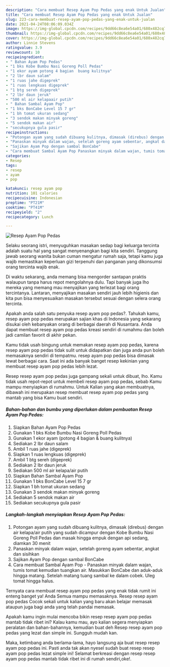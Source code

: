 ```yaml
---
description: "Cara membuat Resep Ayam Pop Pedas yang enak Untuk Jualan"
title: "Cara membuat Resep Ayam Pop Pedas yang enak Untuk Jualan"
slug: 223-cara-membuat-resep-ayam-pop-pedas-yang-enak-untuk-jualan
date: 2021-04-24T08:06:09.034Z
image: https://img-global.cpcdn.com/recipes/9dd66c8ea6e54a01/680x482cq70/resep-ayam-pop-pedas-foto-resep-utama.jpg
thumbnail: https://img-global.cpcdn.com/recipes/9dd66c8ea6e54a01/680x482cq70/resep-ayam-pop-pedas-foto-resep-utama.jpg
cover: https://img-global.cpcdn.com/recipes/9dd66c8ea6e54a01/680x482cq70/resep-ayam-pop-pedas-foto-resep-utama.jpg
author: Linnie Stevens
ratingvalue: 3.9
reviewcount: 10
recipeingredient:
- " Bahan Ayam Pop Pedas"
- "1 bks Kobe Bumbu Nasi Goreng Poll Pedas"
- "1 ekor ayam potong 4 bagian  buang kulitnya"
- "2 lbr daun salam"
- "1 ruas jahe digeprek"
- "1 ruas lengkuas digeprek"
- "1 btg sereh digeprek"
- "2 lbr daun jeruk"
- "500 ml air kelapaair putih"
- " Bahan Sambal Ayam Pop"
- "1 bks BonCabe Level 15 7 gr"
- "1 bh tomat ukuran sedang"
- "3 sendok makan minyak goreng"
- "5 sendok makan air"
- "secukupnya gula pasir"
recipeinstructions:
- "Potongan ayam yang sudah dibuang kulitnya, dimasak (direbus) dengan air kelapa/air putih yang sudah dicampur dengan Kobe Bumbu Nasi Goreng Poll Pedas dan masak hingga empuk dengan api sedang, diamkan 30 menit"
- "Panaskan minyak dalam wajan, setelah goreng ayam sebentar, angkat dan sisihkan"
- "Sajikan Ayam Pop dengan sambal BonCabe"
- "Cara membuat Sambal Ayam Pop Panaskan minyak dalam wajan, tumis tomat kemudian tuangkan air. Masukkan BonCabe dan aduk-aduk hingga matang. Setelah matang tuang sambal ke dalam cobek. Uleg tomat hingga halus."
categories:
- Resep
tags:
- resep
- ayam
- pop

katakunci: resep ayam pop 
nutrition: 101 calories
recipecuisine: Indonesian
preptime: "PT21M"
cooktime: "PT41M"
recipeyield: "2"
recipecategory: Lunch

---
```



![Resep Ayam Pop Pedas](https://img-global.cpcdn.com/recipes/9dd66c8ea6e54a01/680x482cq70/resep-ayam-pop-pedas-foto-resep-utama.jpg)

Selaku seorang istri, menyuguhkan masakan sedap bagi keluarga tercinta adalah suatu hal yang sangat menyenangkan bagi kita sendiri. Tanggung jawab seorang  wanita bukan cuman mengatur rumah saja, tetapi kamu juga wajib memastikan keperluan gizi terpenuhi dan panganan yang dikonsumsi orang tercinta wajib enak.

Di waktu  sekarang, anda memang bisa mengorder santapan praktis walaupun tanpa harus repot mengolahnya dulu. Tapi banyak juga lho mereka yang memang mau menyajikan yang terlezat bagi orang tercintanya. Lantaran, menyajikan masakan sendiri jauh lebih higienis dan kita pun bisa menyesuaikan masakan tersebut sesuai dengan selera orang tercinta. 



Apakah anda salah satu penyuka resep ayam pop pedas?. Tahukah kamu, resep ayam pop pedas merupakan sajian khas di Indonesia yang sekarang disukai oleh kebanyakan orang di berbagai daerah di Nusantara. Anda dapat membuat resep ayam pop pedas kreasi sendiri di rumahmu dan boleh jadi camilan favorit di akhir pekan.

Kamu tidak usah bingung untuk memakan resep ayam pop pedas, karena resep ayam pop pedas tidak sulit untuk didapatkan dan juga anda pun boleh memasaknya sendiri di tempatmu. resep ayam pop pedas bisa dimasak lewat berbagai cara. Saat ini ada banyak banget resep kekinian yang membuat resep ayam pop pedas lebih lezat.

Resep resep ayam pop pedas juga gampang sekali untuk dibuat, lho. Kamu tidak usah repot-repot untuk membeli resep ayam pop pedas, sebab Kamu mampu menyiapkan di rumahmu. Untuk Kalian yang akan membuatnya, dibawah ini merupakan resep membuat resep ayam pop pedas yang mantab yang bisa Kamu buat sendiri.

<!--inarticleads1-->

##### Bahan-bahan dan bumbu yang diperlukan dalam pembuatan Resep Ayam Pop Pedas:

1. Siapkan  Bahan Ayam Pop Pedas
1. Gunakan 1 bks Kobe Bumbu Nasi Goreng Poll Pedas
1. Gunakan 1 ekor ayam (potong 4 bagian &amp; buang kulitnya)
1. Sediakan 2 lbr daun salam
1. Ambil 1 ruas jahe (digeprek)
1. Siapkan 1 ruas lengkuas (digeprek)
1. Ambil 1 btg sereh (digeprek)
1. Sediakan 2 lbr daun jeruk
1. Sediakan 500 ml air kelapa/air putih
1. Siapkan  Bahan Sambal Ayam Pop
1. Gunakan 1 bks BonCabe Level 15 7 gr
1. Siapkan 1 bh tomat ukuran sedang
1. Gunakan 3 sendok makan minyak goreng
1. Sediakan 5 sendok makan air
1. Sediakan secukupnya gula pasir




<!--inarticleads2-->

##### Langkah-langkah menyiapkan Resep Ayam Pop Pedas:

1. Potongan ayam yang sudah dibuang kulitnya, dimasak (direbus) dengan air kelapa/air putih yang sudah dicampur dengan Kobe Bumbu Nasi Goreng Poll Pedas dan masak hingga empuk dengan api sedang, diamkan 30 menit
1. Panaskan minyak dalam wajan, setelah goreng ayam sebentar, angkat dan sisihkan
1. Sajikan Ayam Pop dengan sambal BonCabe
1. Cara membuat Sambal Ayam Pop - Panaskan minyak dalam wajan, tumis tomat kemudian tuangkan air. Masukkan BonCabe dan aduk-aduk hingga matang. Setelah matang tuang sambal ke dalam cobek. Uleg tomat hingga halus.




Ternyata cara membuat resep ayam pop pedas yang enak tidak rumit ini enteng banget ya! Anda Semua mampu memasaknya. Resep resep ayam pop pedas Cocok sekali untuk kalian yang baru akan belajar memasak ataupun juga bagi anda yang telah pandai memasak.

Apakah kamu ingin mulai mencoba bikin resep resep ayam pop pedas mantab tidak ribet ini? Kalau kamu mau, ayo kalian segera menyiapkan peralatan dan bahan-bahannya, kemudian buat deh Resep resep ayam pop pedas yang lezat dan simple ini. Sungguh mudah kan. 

Maka, ketimbang anda berlama-lama, hayo langsung aja buat resep resep ayam pop pedas ini. Pasti anda tak akan nyesel sudah buat resep resep ayam pop pedas lezat simple ini! Selamat berkreasi dengan resep resep ayam pop pedas mantab tidak ribet ini di rumah sendiri,oke!.

